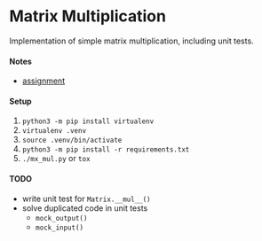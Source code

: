 # Matrix Multiplication

Implementation of simple matrix multiplication, including unit tests.

#### Notes

* [assignment](other/assignment.pdf)

#### Setup

1. `python3 -m pip install virtualenv`
1. `virtualenv .venv`
1. `source .venv/bin/activate`
1. `python3 -m pip install -r requirements.txt`
1. `./mx_mul.py` or `tox`

#### TODO

* write unit test for `Matrix.__mul__()`
* solve duplicated code in unit tests
    * `mock_output()`
    * `mock_input()`

